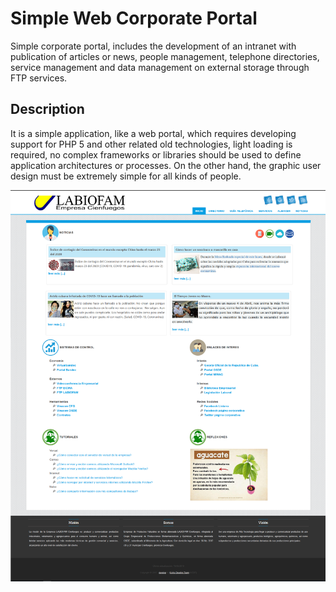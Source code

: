 # Simple Web Corporate Portal 
Simple corporate portal, includes the development of an intranet with publication of articles or news, people management, telephone directories, service management and data management on external storage through FTP services.

## Description
It is a simple application, like a web portal, which requires developing support for PHP 5 and other related old technologies, light loading is required, no complex frameworks or libraries should be used to define application architectures or processes. On the other hand, the graphic user design must be extremely simple for all kinds of people.

![Screenshot](README/portal.png)